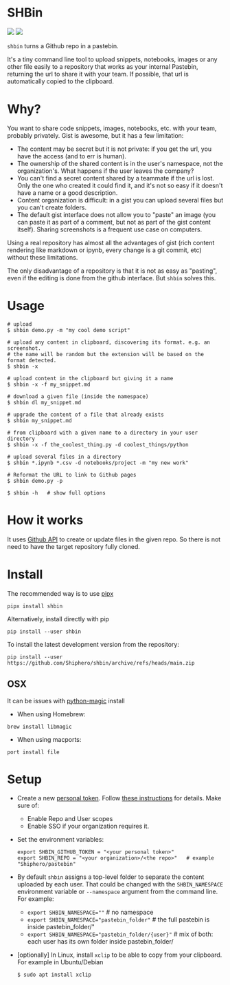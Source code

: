 # SHBin

![](https://github.com/Shiphero/shbin/actions/workflows/pytest.yml/badge.svg)
![](https://github.com/Shiphero/shbin/actions/workflows/black.yml/badge.svg)

`shbin` turns a Github repo in a pastebin. 

It's a tiny command line tool to upload snippets, notebooks, images or any other file easily to a repository that works as your internal Pastebin, returning the url to share it with your team. If possible, that url is automatically copied to the clipboard. 

# Why? 

You want to share code snippets, images, notebooks, etc. with your team, probably privately. Gist is awesome, but it has a few limitation:

- The content may be secret but it is not private: if you get the url, you have the access (and to err is human). 
- The ownership of the shared content is in the user's namespace, not the organization's. What happens if the user leaves the company? 
- You can't find a secret content shared by a teammate if the url is lost. Only the one who created it could find it, and it's not so easy if it doesn't have a name or a good description. 
- Content organization is difficult: in a gist you can upload several files but you can't create folders.
- The default gist interface does not allow you to "paste" an image (you can paste it as part of a comment, but not as part of the gist content itself). Sharing screenshots is a frequent use case on computers. 

Using a real repository has almost all the advantages of gist (rich content rendering like markdown or ipynb, every change is a git commit, etc) without these limitations. 

The only disadvantage of a repository is that it is not as easy as "pasting", even if the editing is done from the github interface. But `shbin` solves this. 


# Usage

```console
# upload 
$ shbin demo.py -m "my cool demo script"         

# upload any content in clipboard, discovering its format. e.g. an screenshot. 
# the name will be random but the extension will be based on the format detected.
$ shbin -x          

# upload content in the clipboard but giving it a name
$ shbin -x -f my_snippet.md 

# download a given file (inside the namespace)
$ shbin dl my_snippet.md     

# upgrade the content of a file that already exists
$ shbin my_snippet.md

# from clipboard with a given name to a directory in your user directory
$ shbin -x -f the_coolest_thing.py -d coolest_things/python

# upload several files in a directory
$ shbin *.ipynb *.csv -d notebooks/project -m "my new work"   

# Reformat the URL to link to Github pages
$ shbin demo.py -p

$ shbin -h   # show full options
```


# How it works

It uses [Github API](https://docs.github.com/en/rest/repos/contents?apiVersion=2022-11-28#create-or-update-file-contents) to create or update files in the given repo. So there is not need to have the target repository fully cloned.  


# Install

The recommended way is to use [pipx](https://pypa.github.io/pipx/)

```console
pipx install shbin 
```

Alternatively, install directly with pip

```console
pip install --user shbin
```

To install the latest development version from the repository:

```console
pip install --user https://github.com/Shiphero/shbin/archive/refs/heads/main.zip
```

## OSX
It can be issues with [python-magic](https://github.com/ahupp/python-magic#osx) install

- When using Homebrew: 

```console
brew install libmagic
```

- When using macports: 

```console
port install file
```

# Setup

- Create a new [personal token](https://github.com/settings/tokens). Follow [these instructions](https://docs.github.com/en/authentication/keeping-your-account-and-data-secure/creating-a-personal-access-token) for details. Make sure of:
    
  - Enable Repo and User scopes
  - Enable SSO if your organization requires it. 

- Set the environment variables:
    
    ```
    export SHBIN_GITHUB_TOKEN = "<your personal token>"
    export SHBIN_REPO = "<your organization>/<the repo>"   # example "Shiphero/pastebin"   
    ```

- By default `shbin` assigns a top-level folder to separate the content uploaded by each user. That could be changed with the `SHBIN_NAMESPACE` environment variable or `--namespace` argument from the command line. For example: 

  -  `export SHBIN_NAMESPACE=""`        # no namespace
  -  `export SHBIN_NAMESPACE="pastebin_folder"`  # the full pastebin is inside pastebin_folder/" 
  - `export SHBIN_NAMESPACE="pastebin_folder/{user}"`   # mix of both: each user has its own folder inside pastebin_folder/

- [optionally] In Linux, install `xclip` to be able to copy from your clipboard. For example in Ubuntu/Debian
  
  ```console
  $ sudo apt install xclip
  ```

